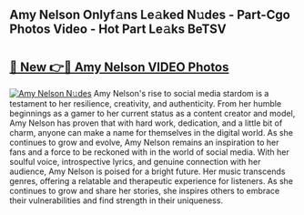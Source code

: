 ## Amy Nelson Onlyf𝚊ns Le𝚊ked N𝚞des - Part-Cgo Photos Video - Hot Part Le𝚊ks BeTSV

# <h2><a href="http://ac37043.deff.icu/?id=Amy+Nelson">🔗 New 👉🔴 Amy Nelson VIDEO Photos</a></h2>

[![Amy Nelson N𝚞des](https://i.imgur.com/rIISA9y.gif)](http://ac37043.deff.icu/?id=Amy+Nelson)
Amy Nelson's rise to social media stardom is a testament to her resilience, creativity, and authenticity. From her humble beginnings as a gamer to her current status as a content creator and model, Amy Nelson has proven that with hard work, dedication, and a little bit of charm, anyone can make a name for themselves in the digital world. As she continues to grow and evolve, Amy Nelson remains an inspiration to her fans and a force to be reckoned with in the world of social media. With her soulful voice, introspective lyrics, and genuine connection with her audience, Amy Nelson is poised for a bright future. Her music transcends genres, offering a relatable and therapeutic experience for listeners. As she continues to grow and share her stories, she inspires others to embrace their vulnerabilities and find strength in their uniqueness.
